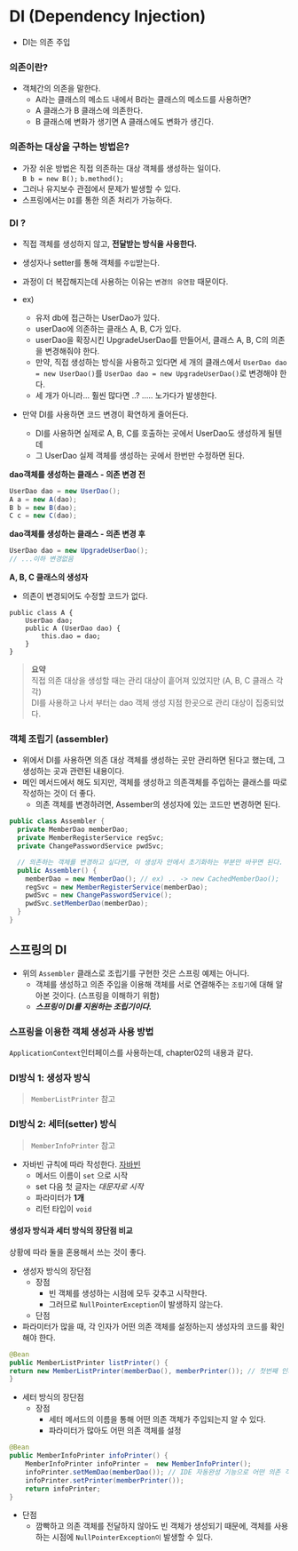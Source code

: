 # DI (Dependency Injection)
- DI는 의존 주입

### 의존이란? 
- 객체간의 의존을 말한다. 
    - A라는 클래스의 메소드 내에서 B라는 클래스의 메소드를 사용하면?
    - A 클래스가 B 클래스에 의존한다.
    - B 클래스에 변화가 생기면 A 클래스에도 변화가 생긴다.
### 의존하는 대상을 구하는 방법은?
- 가장 쉬운 방법은 직접 의존하는 대상 객체를 생성하는 일이다.  
`B b = new B();` `b.method();`
- 그러나 유지보수 관점에서 문제가 발생할 수 있다.  
- 스프링에서는 `DI`를 통한 의존 처리가 가능하다.

### DI ?  
- 직접 객체를 생성하지 않고, **전달받는 방식을 사용한다.**
- 생성자나 setter를 통해 객체를 `주입`받는다.
- 과정이 더 복잡해지는데 사용하는 이유는 `변경의 유연함` 때문이다.

- ex)
    - 유저 db에 접근하는 UserDao가 있다.
    - userDao에 의존하는 클래스 A, B, C가 있다.
    - userDao을 확장시킨 UpgradeUserDao를 만들어서, 클래스 A, B, C의 의존을 변경해줘야 한다.
    - 만약, 직접 생성하는 방식을 사용하고 있다면
    세 개의 클래스에서 `UserDao dao = new UserDao()`를 `UserDao dao = new UpgradeUserDao()`로 변경해야 한다.  
    - 세 개가 아니라... 훨씬 많다면 ..? ..... 노가다가 발생한다.  
- 만약 DI를 사용하면 코드 변경이 확연하게 줄어든다.
    - DI를 사용하면 실제로 A, B, C를 호출하는 곳에서 UserDao도 생성하게 될텐데
    - 그 UserDao 실제 객체를 생성하는 곳에서 한번만 수정하면 된다.
    
**dao객체를 생성하는 클래스 - 의존 변경 전**
```java
UserDao dao = new UserDao();
A a = new A(dao);
B b = new B(dao);
C c = new C(dao);
```
**dao객체를 생성하는 클래스 - 의존 변경 후**
```java
UserDao dao = new UpgradeUserDao();
// ...이하 변경없음
```

**A, B, C 클래스의 생성자**
- 의존이 변경되어도 수정할 코드가 없다.
```
public class A {
    UserDao dao;
    public A (UserDao dao) {
        this.dao = dao;
    }
}
```

> **요약**  
> 직접 의존 대상을 생성할 때는 관리 대상이 흩어져 있었지만 (A, B, C 클래스 각각)  
> DI를 사용하고 나서 부터는 dao 객체 생성 지점 한곳으로 관리 대상이 집중되었다.

### 객체 조립기 (assembler)
- 위에서 DI를 사용하면 의존 대상 객체를 생성하는 곳만 관리하면 된다고 했는데, 그 생성하는 곳과 관련된 내용이다.
- 메인 메서드에서 해도 되지만, 객체를 생성하고 의존객체를 주입하는 클래스를 따로 작성하는 것이 더 좋다.
    - 의존 객체를 변경하려면, Assember의 생성자에 있는 코드만 변경하면 된다.
```java
public class Assembler {
  private MemberDao memberDao;
  private MemberRegisterService regSvc;
  private ChangePasswordService pwdSvc;

  // 의존하는 객체를 변경하고 싶다면, 이 생성자 안에서 초기화하는 부분만 바꾸면 된다.
  public Assembler() {
    memberDao = new MemberDao(); // ex) .. -> new CachedMemberDao();
    regSvc = new MemberRegisterService(memberDao);
    pwdSvc = new ChangePasswordService();
    pwdSvc.setMemberDao(memberDao);
  }
}
```

## 스프링의 DI
- 위의 `Assembler` 클래스로 조립기를 구현한 것은 스프링 예제는 아니다.
    - 객체를 생성하고 의존 주입을 이용해 객체를 서로 연결해주는 `조립기`에 대해 알아본 것이다. (스프링을 이해하기 위함)
    - **_스프링이 DI를 지원하는 조립기이다._**
### 스프링을 이용한 객체 생성과 사용 방법
`ApplicationContext`인터페이스를 사용하는데, chapter02의 내용과 같다.

### DI방식 1: 생성자 방식
> `MemberListPrinter` 참고
### DI방식 2: 세터(setter) 방식
> `MemberInfoPrinter` 참고  
- 자바빈 규칙에 따라 작성한다. [자바빈](bit.ly/22Rj2Ar)
  - 메서드 이름이 `set` 으로 시작
  - set 다음 첫 글자는 _대문자로 시작_
  - 파라미터가 **1개**
  - 리턴 타입이 `void`

#### 생성자 방식과 세터 방식의 장단점 비교
상황에 따라 둘을 혼용해서 쓰는 것이 좋다.
- 생성자 방식의 장단점
  - 장점  
    - 빈 객체를 생성하는 시점에 모두 갖추고 시작한다.
    - 그러므로 `NullPointerException`이 발생하지 않는다.
  - 단점
- 파라미터가 많을 때, 각 인자가 어떤 의존 객체를 설정하는지 생성자의 코드를 확인해야 한다.
```java
@Bean
public MemberListPrinter listPrinter() {
return new MemberListPrinter(memberDao(), memberPrinter()); // 첫번째 인자, 두번째 인자에 어떤 의존 객체가 오는지 단번에 알 수 없다.
}
```
- 세터 방식의 장단점
  - 장점
    - 세터 메서드의 이름을 통해 어떤 의존 객체가 주입되는지 알 수 있다.
    - 파라미터가 많아도 어떤 의존 객체를 설정
```java
@Bean
public MemberInfoPrinter infoPrinter() {
    MemberInfoPrinter infoPrinter =  new MemberInfoPrinter();
    infoPrinter.setMemDao(memberDao()); // IDE 자동완성 기능으로 어떤 의존 객체를 설정해야 하는지도 알 수 있다.
    infoPrinter.setPrinter(memberPrinter());
    return infoPrinter;
}
```
  - 단점
    - 깜빡하고 의존 객체를 전달하지 않아도 빈 객체가 생성되기 때문에, 객체를 사용하는 시점에 `NullPointerException이` 발생할 수 있다.


    
